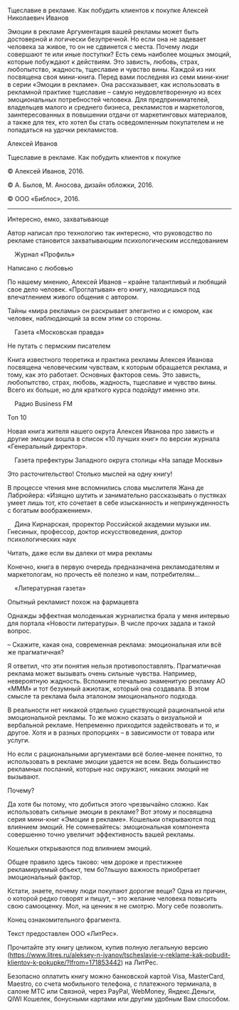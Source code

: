 Тщеславие в рекламе. Как побудить клиентов к покупке Алексей Николаевич
Иванов

Эмоции в рекламе Аргументация вашей рекламы может быть достоверной и
логически безупречной. Но если она не задевает человека за живое, то он
не сдвинется с места. Почему люди совершают те или иные поступки? Есть
семь наиболее мощных эмоций, которые побуждают к действиям. Это зависть,
любовь, страх, любопытство, жадность, тщеславие и чувство вины. Каждой
из них посвящена своя мини-книга. Перед вами последняя из семи мини-книг
в серии «Эмоции в рекламе». Она рассказывает, как использовать в
рекламной практике тщеславие – самую неудовлетворенную из всех
эмоциональных потребностей человека. Для предпринимателей, владельцев
малого и среднего бизнеса, рекламистов и маркетологов, заинтересованных
в повышении отдачи от маркетинговых материалов, а также для тех, кто
хотел бы стать осведомленным покупателем и не попадаться на удочки
рекламистов.

Алексей Иванов

Тщеславие в рекламе. Как побудить клиентов к покупке

© Алексей Иванов, 2016.

© А. Былов, М. Аносова, дизайн обложки, 2016.

© ООО «Библос», 2016.

------------------------------------------------------------------------

Интересно, емко, захватывающе

Автор написал про технологию так интересно, что руководство по рекламе
становится захватывающим психологическим исследованием

    Журнал «Профиль»

Написано с любовью

По нашему мнению, Алексей Иванов – крайне талантливый и любящий свое
дело человек. «Проглатывая» его книгу, находишься под впечатлением
живого общения с автором.

Тайны «мира рекламы» он раскрывает элегантно и с юмором, как человек,
наблюдающий за всем этим со стороны.

    Газета «Московская правда»

Не путать с пермским писателем

Книга известного теоретика и практика рекламы Алексея Иванова посвящена
человеческим чувствам, к которым обращается реклама, и тому, как это
работает. Основных факторов семь. Это зависть, любопытство, страх,
любовь, жадность, тщеславие и чувство вины. Всего их больше, но для
краткого курса подойдут именно эти.

    Радио Business FM

Топ 10

Новая книга жителя нашего округа Алексея Иванова про зависть и другие
эмоции вошла в список «10 лучших книг» по версии журнала «Генеральный
директор».

    Газета префектуры Западного округа столицы «На западе Москвы»

Это расточительство! Столько мыслей на одну книгу!

В процессе чтения мне вспомнились слова мыслителя Жана де Лабрюйера:
«Изящно шутить и занимательно рассказывать о пустяках умеет лишь тот,
кто сочетает в себе изысканность и непринужденность с богатым
воображением».

    Дина Кирнарская, проректор Российской академии музыки им. Гнесиных,
профессор, доктор искусствоведения, доктор психологических наук

Читать, даже если вы далеки от мира рекламы

Конечно, книга в первую очередь предназначена рекламодателям и
маркетологам, но прочесть её полезно и нам, потребителям…

    «Литературная газета»

Опытный рекламист похож на фармацевта

Однажды эффектная молоденькая журналистка брала у меня интервью для
портала «Новости литературы». В числе прочих задала и такой вопрос.

– Скажите, какая она, современная реклама: эмоциональная или всё же
прагматичная?

Я ответил, что эти понятия нельзя противопоставлять. Прагматичная
реклама может вызывать очень сильные чувства. Например, невероятную
жадность. Вспомните печально знаменитую рекламу АО «МММ» и тот безумный
ажиотаж, который она создавала. В этом смысле та реклама была эталоном
эмоционального подхода.

В реальности нет никакой отдельно существующей рациональной или
эмоциональной рекламы. То же можно сказать о визуальной и вербальной
рекламе. Непременно приходится задействовать и то, и другое. Хотя и в
разных пропорциях – в зависимости от товара или услуги.

Но если с рациональными аргументами всё более-менее понятно, то
использовать в рекламе эмоции удается не всем. Ведь большинство
рекламных посланий, которые нас окружают, никаких эмоций не вызывают.

Почему?

Да хотя бы потому, что добиться этого чрезвычайно сложно. Как
использовать сильные эмоции в рекламе? Вот этому и посвящена серия
мини-книг «Эмоции в рекламе». Кошельки открываются под влиянием эмоций.
Не сомневайтесь: эмоциональная компонента совершенно точно увеличит
эффективность вашей рекламы.

Кошельки открываются под влиянием эмоций.

Общее правило здесь таково: чем дороже и престижнее рекламируемый
объект, тем бо?льшую важность приобретает эмоциональный фактор.

Кстати, знаете, почему люди покупают дорогие вещи? Одна из причин, о
которой редко говорят и пишут, – это желание человека повысить свою
самооценку. Мол, на ценник я не смотрю. Могу себе позволить.

Конец ознакомительного фрагмента.

Текст предоставлен ООО «ЛитРес».

Прочитайте эту книгу целиком, купив полную легальную версию
(https://www.litres.ru/aleksey-n-ivanov/tscheslavie-v-reklame-kak-pobudit-klientov-k-pokupke/?lfrom=171853442)
на ЛитРес.

Безопасно оплатить книгу можно банковской картой Visa, MasterCard,
Maestro, со счета мобильного телефона, с платежного терминала, в салоне
МТС или Связной, через PayPal, WebMoney, Яндекс.Деньги, QIWI Кошелек,
бонусными картами или другим удобным Вам способом.

